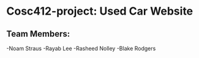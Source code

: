 # Cosc412-project: Used Car Website

## Team Members:
-Noam Straus
-Rayab Lee
-Rasheed Nolley
-Blake Rodgers


